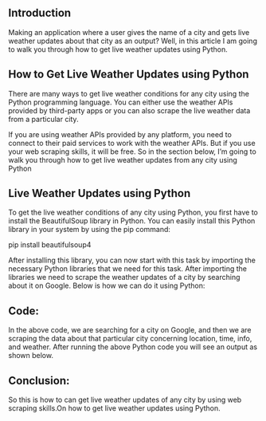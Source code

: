 
## Introduction

Making an application where a user gives the name of a city and gets live weather updates about that city as an output? Well, in this article I am going to walk you through how to get live weather updates using Python.
## How to Get Live Weather Updates using Python

There are many ways to get live weather conditions for any city using the Python programming language. You can either use the weather APIs provided by third-party apps or you can also scrape the live weather data from a particular city.

If you are using weather APIs provided by any platform, you need to connect to their paid services to work with the weather APIs. But if you use your web scraping skills, it will be free. So in the section below, I’m going to walk you through how to get live weather updates from any city using Python
## Live Weather Updates using Python

To get the live weather conditions of any city using Python, you first have to install the BeautifulSoup library in Python. You can easily install this Python library in your system by using the pip command:

pip install beautifulsoup4

After installing this library, you can now start with this task by importing the necessary Python libraries that we need for this task. After importing the libraries we need to scrape the weather updates of a city by searching about it on Google. Below is how we can do it using Python:
## Code:

In the above code, we are searching for a city on Google, and then we are scraping the data about that particular city concerning location, time, info, and weather. After running the above Python code you will see an output as shown below.


## Conclusion:

So this is how to can get live weather updates of any city by using web scraping skills.On how to get live weather updates using Python. 


